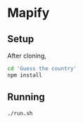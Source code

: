 # Mapify

## Setup

After cloning,

```sh
cd 'Guess the country'
npm install
```

## Running

```sh
./run.sh
```

